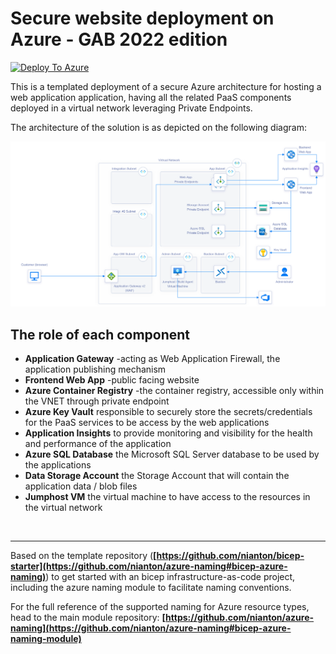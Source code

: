 # Secure website deployment on Azure - GAB 2022 edition

[![Deploy To Azure](https://aka.ms/deploytoazurebutton)](https://portal.azure.com/#create/Microsoft.Template/uri/https%3A%2F%2Fraw.githubusercontent.com%2Fnianton%2Fgab2022-bicep%2Fmain%2Fazure.deploy.json)


This is a templated deployment of a secure Azure architecture for hosting a web application application, having all the related PaaS components deployed in a virtual network leveraging Private Endpoints.

The architecture of the solution is as depicted on the following diagram:

![Artitectural Diagram](./assets/azure-deployment-diagram.png?raw=true)

## The role of each component
* **Application Gateway** -acting as Web Application Firewall, the application publishing mechanism
* **Frontend Web App** -public facing website
* **Azure Container Registry** -the container registry, accessible only within the VNET through private endpoint
* **Azure Key Vault** responsible to securely store the secrets/credentials for the PaaS services to be access by the web applications
* **Application Insights** to provide monitoring and visibility for the health and performance of the application
* **Azure SQL Database** the Microsoft SQL Server database to be used by the applications
* **Data Storage Account** the Storage Account that will contain the application data / blob files
* **Jumphost VM** the virtual machine to have access to the resources in the virtual network

<br>

---
Based on the template repository (**[https://github.com/nianton/bicep-starter](https://github.com/nianton/azure-naming#bicep-azure-naming)**) to get started with an bicep infrastructure-as-code project, including the azure naming module to facilitate naming conventions. 

For the full reference of the supported naming for Azure resource types, head to the main module repository: **[https://github.com/nianton/azure-naming](https://github.com/nianton/azure-naming#bicep-azure-naming-module)**